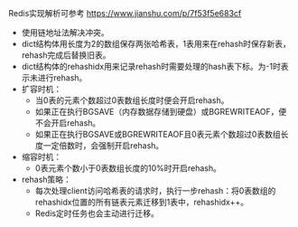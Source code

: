 Redis实现解析可参考 https://www.jianshu.com/p/7f53f5e683cf

* 使用链地址法解决冲突。
* dict结构体用长度为2的数组保存两张哈希表，1表用来在rehash时保存新表，rehash完成后替换旧表。
* dict结构体的rehashidx用来记录rehash时需要处理的hash表下标。为-1时表示未进行rehash。
* 扩容时机：
  * 当0表的元素个数超过0表数组长度时便会开启rehash。
  * 如果正在执行BGSAVE（内存数据存储到硬盘）或BGREWRITEAOF，便不会开启rehash。
  * 如果正在执行BGSAVE或BGREWRITEAOF且0表元素个数超过0表数组长度一定倍数时，会强制开启rehash。
* 缩容时机：
  * 0表元素个数小于0表数组长度的10%时开启rehash。
* rehash策略：
  * 每次处理client访问哈希表的请求时，执行一步rehash：将0表数组的rehashidx位置的所有链表元素迁移到1表中，rehashidx++。
  * Redis定时任务也会主动进行迁移。